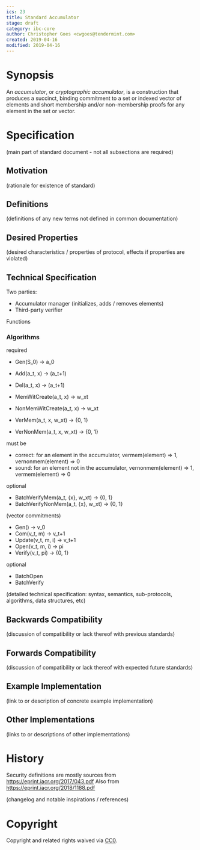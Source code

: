 ```yaml
---
ics: 23
title: Standard Accumulator
stage: draft
category: ibc-core
author: Christopher Goes <cwgoes@tendermint.com>
created: 2019-04-16
modified: 2019-04-16
---
```


# Synopsis

An *accumulator*, or *cryptographic accumulator*, is a construction that produces a succinct, binding commitment to a set or indexed vector of elements and short membership and/or non-membership proofs for any element in the set or vector.

# Specification

(main part of standard document - not all subsections are required)

## Motivation

(rationale for existence of standard)

## Definitions

(definitions of any new terms not defined in common documentation)

## Desired Properties

(desired characteristics / properties of protocol, effects if properties are violated)

## Technical Specification

Two parties:
- Accumulator manager (initializes, adds / removes elements)
- Third-party verifier

Functions

### Algorithms

required

- Gen(S_0) -> a_0
- Add(a_t, x) -> (a_t+1)
- Del(a_t, x) -> (a_t+1)

- MemWitCreate(a_t, x) -> w_xt
- NonMemWitCreate(a_t, x) -> w_xt

- VerMem(a_t, x, w_xt) -> {0, 1}
- VerNonMem(a_t, x, w_xt) -> {0, 1}

must be
- correct: for an element in the accumulator, vermem(element) => 1, vernonmem(element) => 0
- sound: for an element not in the accumulator, vernonmem(element) => 1, vermem(element) => 0

optional

- BatchVerifyMem(a_t, {x}, w_xt) -> {0, 1}
- BatchVerifyNonMem(a_t, {x}, w_xt) -> {0, 1}

(vector commitments)

- Gen() -> v_0
- Com(v_t, m) -> v_t+1
- Update(v_t, m, i) -> v_t+1
- Open(v_t, m, i) -> pi
- Verify(v_t, pi) -> {0, 1}

optional

- BatchOpen
- BatchVerify

(detailed technical specification: syntax, semantics, sub-protocols, algorithms, data structures, etc)

## Backwards Compatibility

(discussion of compatibility or lack thereof with previous standards)

## Forwards Compatibility

(discussion of compatibility or lack thereof with expected future standards)

## Example Implementation

(link to or description of concrete example implementation)

## Other Implementations

(links to or descriptions of other implementations)

# History

Security definitions are mostly sources from https://eprint.iacr.org/2017/043.pdf
Also from https://eprint.iacr.org/2018/1188.pdf

(changelog and notable inspirations / references)

# Copyright

Copyright and related rights waived via [CC0](https://creativecommons.org/publicdomain/zero/1.0/).
